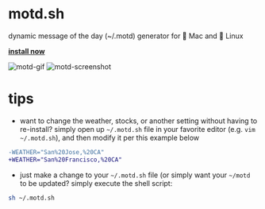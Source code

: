
# motd.sh

dynamic message of the day (~/.motd) generator for :apple: Mac and :penguin: Linux

**[install now][motd-website]**

![motd-gif][motd-gif]
![motd-screenshot][motd-screenshot]

# tips

* want to change the weather, stocks, or another setting without having to re-install?  simply open up `~/.motd.sh` file in your favorite editor (e.g. `vim ~/.motd.sh`), and then modify it per this example below

```diff
-WEATHER="San%20Jose,%20CA"
+WEATHER="San%20Francisco,%20CA"
```

* just make a change to your `~/.motd.sh` file (or simply want your `~/motd` to be updated?  simply execute the shell script:

```bash
sh ~/.motd.sh
```

[motd-gif]: https://media.giphy.com/media/3oEduGuyCpv5gwNkek/giphy.gif
[motd-website]: http://motd.sh
[motd-screenshot]: https://s3.amazonaws.com/filenode/motd.png
